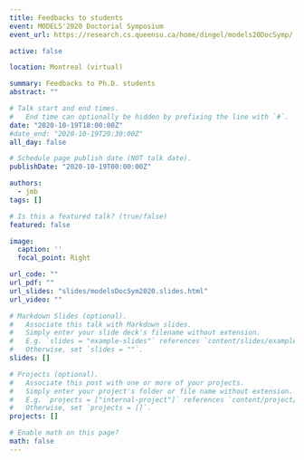 ```yaml
---
title: Feedbacks to students
event: MODELS'2020 Doctorial Symposium
event_url: https://research.cs.queensu.ca/home/dingel/models20DocSymp/

active: false

location: Montreal (virtual)

summary: Feedbacks to Ph.D. students
abstract: ""

# Talk start and end times.
#   End time can optionally be hidden by prefixing the line with `#`.
date: "2020-10-19T18:00:00Z"
#date_end: "2020-10-19T20:30:00Z"
all_day: false

# Schedule page publish date (NOT talk date).
publishDate: "2020-10-19T00:00:00Z"

authors: 
  - jmb
tags: []

# Is this a featured talk? (true/false)
featured: false

image:
  caption: ''
  focal_point: Right

url_code: ""
url_pdf: ""
url_slides: "slides/modelsDocSym2020.slides.html"
url_video: ""

# Markdown Slides (optional).
#   Associate this talk with Markdown slides.
#   Simply enter your slide deck's filename without extension.
#   E.g. `slides = "example-slides"` references `content/slides/example-slides.md`.
#   Otherwise, set `slides = ""`.
slides: []

# Projects (optional).
#   Associate this post with one or more of your projects.
#   Simply enter your project's folder or file name without extension.
#   E.g. `projects = ["internal-project"]` references `content/project/deep-learning/index.md`.
#   Otherwise, set `projects = []`.
projects: []

# Enable math on this page?
math: false
---
```

